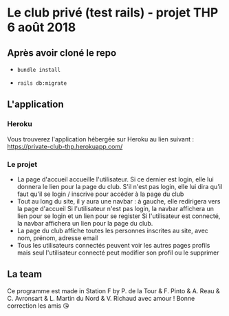 # Le club privé (test rails) - projet THP 6 août 2018

## Après avoir cloné le repo

- `bundle install`

- `rails db:migrate`

## L'application

### Heroku

Vous trouverez l'application hébergée sur Heroku au lien suivant : https://private-club-thp.herokuapp.com/

### Le projet

- La page d'accueil accueille l'utilisateur. Si ce dernier est login, elle lui donnera le lien pour la page du club. S'il n'est pas login, elle lui dira qu'il faut qu'il se login / inscrive pour accéder à la page du club
- Tout au long du site, il y aura une navbar : à gauche, elle redirigera vers la page d'accueil
Si l'utilisateur n'est pas login, la navbar affichera un lien pour se login et un lien pour se register
Si l'utilisateur est connecté, la navbar affichera un lien pour la page du club.
- La page du club affiche toutes les personnes inscrites au site, avec nom, prénom, adresse email
- Tous les utilisateurs connectés peuvent voir les autres pages profils mais seul l'utilisateur connecté peut modifier son profil ou le supprimer

## La team

Ce programme est made in Station F by P. de la Tour & F. Pinto & A. Reau & C. Avronsart & L. Martin du Nord & V. Richaud  avec amour ! Bonne correction les amis :kissing_heart:
